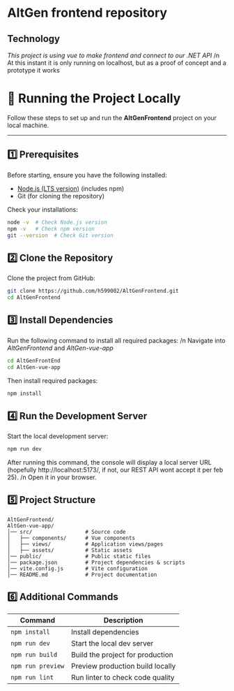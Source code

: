 # AltGen frontend repository

## Technology
*This project is using vue to make frontend and connect to our .NET API* /n
At this instant it is only running on localhost, but as a proof of concept and a prototype it works

# 🚀 Running the Project Locally

Follow these steps to set up and run the **AltGenFrontend** project on your local machine.

---

## **1️⃣ Prerequisites**
Before starting, ensure you have the following installed:

- [Node.js (LTS version)](https://nodejs.org/) (includes npm)
- Git (for cloning the repository)

Check your installations:
```sh
node -v  # Check Node.js version
npm -v   # Check npm version
git --version  # Check Git version
```
## **2️⃣ Clone the Repository**
Clone the project from GitHub:
``` sh
git clone https://github.com/h599002/AltGenFrontend.git
cd AltGenFrontend
```
## **3️⃣ Install Dependencies**
Run the following command to install all required packages: /n
Navigate into *AltGenFrontend* and *AltGen-vue-app*
```sh
cd AltGenFrontEnd
cd AltGen-vue-app
```
Then install required packages:
``` sh
npm install
```
## **4️⃣ Run the Development Server**
Start the local development server:
``` sh
npm run dev
```
After running this command, the console will display a local server URL (hopefully http://localhost:5173/, if not, our REST API wont accept it per feb 25). /n
Open it in your browser.

## **5️⃣ Project Structure**
```text
AltGenFrontend/
AltGen-vue-app/
│── src/                 # Source code
│   ├── components/      # Vue components
│   ├── views/           # Application views/pages
│   ├── assets/          # Static assets
│── public/              # Public static files
│── package.json         # Project dependencies & scripts
│── vite.config.js       # Vite configuration
│── README.md            # Project documentation
```

## **6️⃣ Additional Commands**
| Command           | Description                      |
|-------------------|----------------------------------|
| `npm install`     | Install dependencies             |
| `npm run dev`     | Start the local dev server       |
| `npm run build`   | Build the project for production |
| `npm run preview` | Preview production build locally |
| `npm run lint`    | Run linter to check code quality |

